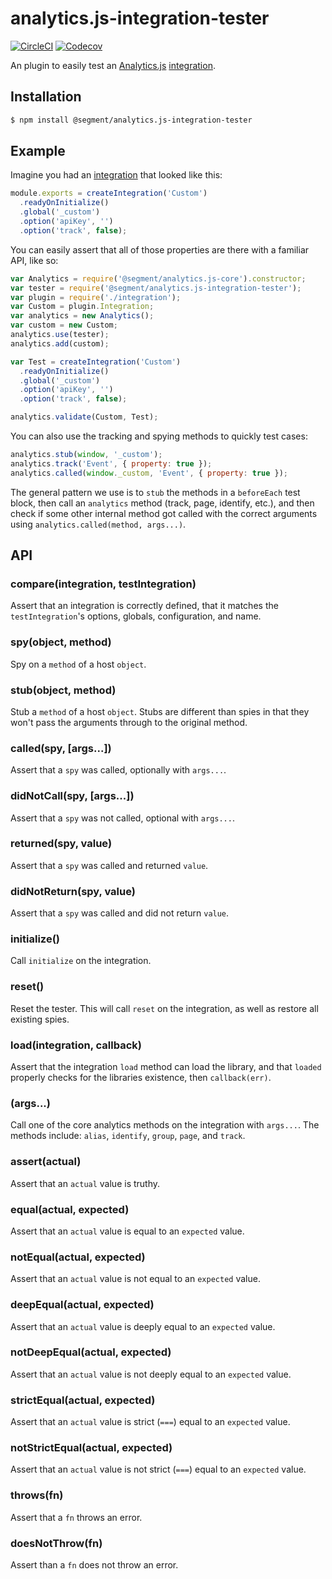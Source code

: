 # analytics.js-integration-tester

[![CircleCI](https://circleci.com/gh/segmentio/analytics.js-integration-tester.svg?style=shield&circle-token=0ac5c09784c18d17e17c2e522c880e1f5d971f1d)](https://circleci.com/gh/segmentio/analytics.js-integration-tester)
[![Codecov](https://img.shields.io/codecov/c/github/segmentio/analytics.js-integration-tester/master.svg?maxAge=2592000)](https://codecov.io/gh/segmentio/analytics.js-integration-tester)

An plugin to easily test an [Analytics.js](https://github.com/segmentio/analytics.js) [integration](https://github.com/segmentio/analytics.js-integration).

## Installation

```sh
$ npm install @segment/analytics.js-integration-tester
```

## Example

Imagine you had an [integration](https://github.com/segmentio/analytics.js-integration) that looked like this:

```js
module.exports = createIntegration('Custom')
  .readyOnInitialize()
  .global('_custom')
  .option('apiKey', '')
  .option('track', false);
```

You can easily assert that all of those properties are there with a familiar API, like so:

```js
var Analytics = require('@segment/analytics.js-core').constructor;
var tester = require('@segment/analytics.js-integration-tester');
var plugin = require('./integration');
var Custom = plugin.Integration;
var analytics = new Analytics();
var custom = new Custom;
analytics.use(tester);
analytics.add(custom);

var Test = createIntegration('Custom')
  .readyOnInitialize()
  .global('_custom')
  .option('apiKey', '')
  .option('track', false);

analytics.validate(Custom, Test);
```

You can also use the tracking and spying methods to quickly test cases:

```js
analytics.stub(window, '_custom');
analytics.track('Event', { property: true });
analytics.called(window._custom, 'Event', { property: true });
```

The general pattern we use is to `stub` the methods in a `beforeEach` test block, then call an `analytics` method (track, page, identify, etc.), and then check if some other internal method got called with the correct arguments using `analytics.called(method, args...)`.

## API

### compare(integration, testIntegration)

Assert that an integration is correctly defined, that it matches the `testIntegration`'s options, globals, configuration, and name.

### spy(object, method)

Spy on a `method` of a host `object`.

### stub(object, method)

Stub a `method` of a host `object`. Stubs are different than spies in that they won't pass the arguments through to the original method.

### called(spy, [args...])

Assert that a `spy` was called, optionally with `args...`.

### didNotCall(spy, [args...])

Assert that a `spy` was not called, optional with `args...`.

### returned(spy, value)

Assert that a `spy` was called and returned `value`.

### didNotReturn(spy, value)

Assert that a `spy` was called and did not return `value`.

### initialize()

Call `initialize` on the integration.

### reset()

Reset the tester. This will call `reset` on the integration, as well as restore all existing spies.

### load(integration, callback)

Assert that the integration `load` method can load the library, and that `loaded` properly checks for the libraries existence, then `callback(err)`.

### <method>(args...)
 
Call one of the core analytics methods on the integration with `args...`. The methods include: `alias`, `identify`, `group`, `page`, and `track`.

### assert(actual)

Assert that an `actual` value is truthy.

### equal(actual, expected)

Assert that an `actual` value is equal to an `expected` value.

### notEqual(actual, expected)

Assert that an `actual` value is not equal to an `expected` value.

### deepEqual(actual, expected)

Assert that an `actual` value is deeply equal to an `expected` value.

### notDeepEqual(actual, expected)

Assert that an `actual` value is not deeply equal to an `expected` value.

### strictEqual(actual, expected)

Assert that an `actual` value is strict (`===`) equal to an `expected` value.

### notStrictEqual(actual, expected)

Assert that an `actual` value is not strict (`===`) equal to an `expected` value.

### throws(fn)

Assert that a `fn` throws an error.

### doesNotThrow(fn)

Assert than a `fn` does not throw an error.
